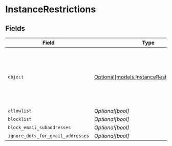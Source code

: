 # InstanceRestrictions


## Fields

| Field                                                                                  | Type                                                                                   | Required                                                                               | Description                                                                            | Example                                                                                |
| -------------------------------------------------------------------------------------- | -------------------------------------------------------------------------------------- | -------------------------------------------------------------------------------------- | -------------------------------------------------------------------------------------- | -------------------------------------------------------------------------------------- |
| `object`                                                                               | [Optional[models.InstanceRestrictionsObject]](../models/instancerestrictionsobject.md) | :heavy_minus_sign:                                                                     | String representing the object's type. Objects of the same type share the same value.  | instance_restrictions                                                                  |
| `allowlist`                                                                            | *Optional[bool]*                                                                       | :heavy_minus_sign:                                                                     | N/A                                                                                    | false                                                                                  |
| `blocklist`                                                                            | *Optional[bool]*                                                                       | :heavy_minus_sign:                                                                     | N/A                                                                                    | true                                                                                   |
| `block_email_subaddresses`                                                             | *Optional[bool]*                                                                       | :heavy_minus_sign:                                                                     | N/A                                                                                    | true                                                                                   |
| `ignore_dots_for_gmail_addresses`                                                      | *Optional[bool]*                                                                       | :heavy_minus_sign:                                                                     | N/A                                                                                    | false                                                                                  |